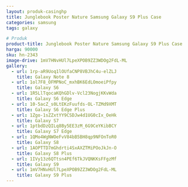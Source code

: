 ```yaml
---
layout: produk-casinghp
title: Junglebook Poster Nature Samsung Galaxy S9 Plus Case
categories: samsung
tags: galaxy

# Produk
product-title: Junglebook Poster Nature Samsung Galaxy S9 Plus Case
harga: 90000
sku: hn-2343
image-drive: 1mV7HNvHUl7LpeXPOB9ZZ3WDOg2FdL-ML
gallery:
  - url: 1rp-aR9Uoq1lOUfaCNP8VBJhC4u-elZLJ
    title: Galaxy Note 8
  - url: 1ol7F8_OFMPNoC_mxhBK6EdLOmoeiPfpy
    title: Galaxy S6
  - url: 1R5LlTqocaKQhGDlv-Vcl23NogjKKvWda
    title: Galaxy S6 Edge
  - url: 10-5acZ_s0LtEKzFuufds-OL-TZMd9XMT
    title: Galaxy S6 Edge Plus
  - url: 1Zgo-1sZZxtYY9CSDJw4d1UG0cIx_OeHk
    title: Galaxy S7
  - url: 1ptbdDzQILq8By5EE3zM_6G9CeYKibBCY
    title: Galaxy S7 Edge
  - url: 1QMo4WgNWOeFvV84bB5BH8qp9NFOnToR0
    title: Galaxy S8
  - url: 1AOPTTD7mGhdrti4SxAXZTMiPOoJkJn-O
    title: Galaxy S8 Plus
  - url: 1IVy13z6QTtsn4PEf6TkJVQNKKsFFgzMf
    title: Galaxy S9
  - url: 1mV7HNvHUl7LpeXPOB9ZZ3WDOg2FdL-ML
    title: Galaxy S9 Plus
---
```

